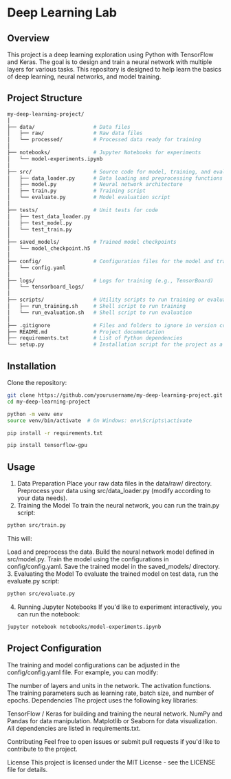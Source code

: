 # Deep Learning Lab

## Overview

This project is a deep learning exploration using Python with TensorFlow and Keras. The goal is to design and train a neural network with multiple layers for various tasks. This repository is designed to help learn the basics of deep learning, neural networks, and model training.

## Project Structure

```bash
my-deep-learning-project/
│
├── data/                   # Data files
│   ├── raw/                # Raw data files
│   └── processed/          # Processed data ready for training
│
├── notebooks/              # Jupyter Notebooks for experiments
│   └── model-experiments.ipynb
│
├── src/                    # Source code for model, training, and evaluation
│   ├── data_loader.py      # Data loading and preprocessing functions
│   ├── model.py            # Neural network architecture
│   ├── train.py            # Training script
│   └── evaluate.py         # Model evaluation script
│
├── tests/                  # Unit tests for code
│   ├── test_data_loader.py
│   ├── test_model.py
│   └── test_train.py
│
├── saved_models/           # Trained model checkpoints
│   └── model_checkpoint.h5
│
├── config/                 # Configuration files for the model and training
│   └── config.yaml
│
├── logs/                   # Logs for training (e.g., TensorBoard)
│   └── tensorboard_logs/
│
├── scripts/                # Utility scripts to run training or evaluation
│   ├── run_training.sh     # Shell script to run training
│   └── run_evaluation.sh   # Shell script to run evaluation
│
├── .gitignore              # Files and folders to ignore in version control
├── README.md               # Project documentation
├── requirements.txt        # List of Python dependencies
└── setup.py                # Installation script for the project as a package
```
## Installation

Clone the repository:
```bash
git clone https://github.com/yourusername/my-deep-learning-project.git
cd my-deep-learning-project
```
```bash
python -m venv env
source venv/bin/activate  # On Windows: env\Scripts\activate
```
```bash
pip install -r requirements.txt
```
```bash
pip install tensorflow-gpu
```
## Usage
1. Data Preparation
Place your raw data files in the data/raw/ directory.
Preprocess your data using src/data_loader.py (modify according to your data needs).
2. Training the Model
To train the neural network, you can run the train.py script:

```bash
python src/train.py
```
This will:

Load and preprocess the data.
Build the neural network model defined in src/model.py.
Train the model using the configurations in config/config.yaml.
Save the trained model in the saved_models/ directory.
3. Evaluating the Model
To evaluate the trained model on test data, run the evaluate.py script:

```bash
python src/evaluate.py
```
4. Running Jupyter Notebooks
If you'd like to experiment interactively, you can run the notebook:
```bash
jupyter notebook notebooks/model-experiments.ipynb
```
## Project Configuration
The training and model configurations can be adjusted in the config/config.yaml file. For example, you can modify:

The number of layers and units in the network.
The activation functions.
The training parameters such as learning rate, batch size, and number of epochs.
Dependencies
The project uses the following key libraries:

TensorFlow / Keras for building and training the neural network.
NumPy and Pandas for data manipulation.
Matplotlib or Seaborn for data visualization.
All dependencies are listed in requirements.txt.

Contributing
Feel free to open issues or submit pull requests if you'd like to contribute to the project.

License
This project is licensed under the MIT License - see the LICENSE file for details.